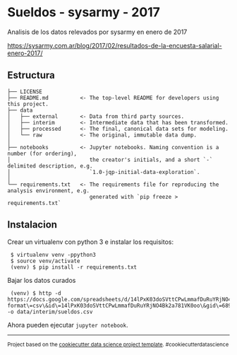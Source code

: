 Sueldos - sysarmy - 2017
==============================

Analisis de los datos relevados por sysarmy en enero de 2017

https://sysarmy.com.ar/blog/2017/02/resultados-de-la-encuesta-salarial-enero-2017/

  
Estructura
------------

    ├── LICENSE
    ├── README.md          <- The top-level README for developers using this project.
    ├── data
    │   ├── external       <- Data from third party sources.
    │   ├── interim        <- Intermediate data that has been transformed.
    │   ├── processed      <- The final, canonical data sets for modeling.
    │   └── raw            <- The original, immutable data dump.
    │
    ├── notebooks          <- Jupyter notebooks. Naming convention is a number (for ordering),
    │                         the creator's initials, and a short `-` delimited description, e.g.
    │                         `1.0-jqp-initial-data-exploration`.
    │
    └── requirements.txt   <- The requirements file for reproducing the analysis environment, e.g.
                              generated with `pip freeze > requirements.txt`

Instalacion
------------

Crear un virtualenv con python 3 e instalar los requisitos:

     $ virtualenv venv -ppython3
     $ source venv/activate
     (venv) $ pip install -r requirements.txt

Bajar los datos curados

     (venv) $ http -d https://docs.google.com/spreadsheets/d/14lPxK03doSVttCPwLmmafDuRuYRjNO4Bk2a781VK0oo/export\?format\=csv\&id\=14lPxK03doSVttCPwLmmafDuRuYRjNO4Bk2a781VK0oo\&gid\=689338915 -o data/interim/sueldos.csv


Ahora pueden ejecutar `jupyter notebook`.


--------

<p><small>Project based on the <a target="_blank" href="https://drivendata.github.io/cookiecutter-data-science/">cookiecutter data science project template</a>. #cookiecutterdatascience</small></p>

